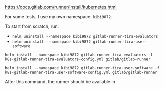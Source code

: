 https://docs.gitlab.com/runner/install/kubernetes.html

For some tests, I use my own namespace: `kibi9872`.

To start from scratch, run:
- `helm uninstall --namespace kibi9872 gitlab-runner-tira-evaluators`
- `helm uninstall --namespace kibi9872 gitlab-runner-tira-user-software`


`helm install --namespace kibi9872 gitlab-runner-tira-evaluators -f k8s-gitlab-runner-tira-evaluators-config.yml gitlab/gitlab-runner`

`helm install --namespace kibi9872 gitlab-runner-tira-user-software -f k8s-gitlab-runner-tira-user-software-config.yml gitlab/gitlab-runner`

After this command, the runner should be available in 


